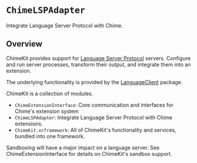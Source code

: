 # ``ChimeLSPAdapter``

Integrate Language Server Protocol with Chime.

## Overview

ChimeKit provides support for [Language Server Protocol][lsp] servers. Configure and run server processes, transform their output, and integrate them into an extension.

The underlying functionality is provided by the [LanguageClient][languageclient] package.

ChimeKit is a collection of modules.

- `ChimeExtensionInterface`: Core communication and interfaces for Chime's extension system
- `ChimeLSPAdapter`: Integrate Language Server Protocol with Chime extensions.
- `ChimeKit.xcframework`: All of ChimeKit's functionality and services, bundled into one framework.

Sandboxing will have a major impact on a language server. See ChimeExtensionInterface for details on ChimeKit's sandbox support.

[lsp]: https://microsoft.github.io/language-server-protocol/
[languageclient]: https://github.com/chimehq/LanguageClient
